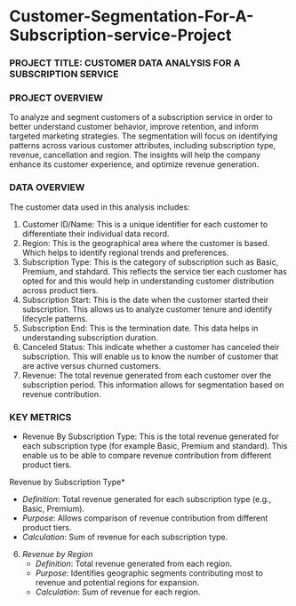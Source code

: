 # Customer-Segmentation-For-A-Subscription-service-Project

### PROJECT TITLE: CUSTOMER DATA ANALYSIS FOR A SUBSCRIPTION SERVICE

### PROJECT OVERVIEW
To analyze and segment customers of a subscription service in order to better understand customer behavior, improve retention, and inform targeted marketing strategies. The segmentation will focus on identifying patterns across various customer attributes, including subscription type, revenue, cancellation and region. The insights will help the company enhance its customer experience, and optimize revenue generation.

### DATA OVERVIEW
The customer data used in this analysis includes:
1. Customer ID/Name: This is a unique identifier for each customer to differentiate their individual data record.
2. Region: This is the geographical area where the customer is based. Which helps to identify regional trends and preferences.
3. Subscription Type: This is the category of subscription such as Basic, Premium, and stahdard. This reflects the service tier each customer has opted for and this would help in understanding customer distribution across product tiers.
4. Subscription Start: This is the date when the customer started their subscription. This allows us to analyze customer tenure and identify lifecycle patterns.
5. Subscription End: This is the termination date. This data helps in understanding subscription duration.
6. Canceled Status: This indicate whether a customer has canceled their subscription. This will enable us to know the number of customer that are active versus churned customers.
7. Revenue: The total revenue generated from each customer over the subscription period. This information allows for segmentation based on revenue contribution.

### KEY METRICS
- Revenue By Subscription Type: This is the total revenue generated for each subscription type (for example Basic, Premium and standard). This enable us to be able to compare revenue contribution from different product tiers.


Revenue by Subscription Type*  
   - *Definition*: Total revenue generated for each subscription type (e.g., Basic, Premium).
   - *Purpose*: Allows comparison of revenue contribution from different product tiers.
   - *Calculation*: Sum of revenue for each subscription type.

6. *Revenue by Region*  
   - *Definition*: Total revenue generated from each region.
   - *Purpose*: Identifies geographic segments contributing most to revenue and potential regions for expansion.
   - *Calculation*: Sum of revenue for each region.






